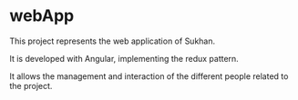 # webApp
This project represents the web application of Sukhan.  

It is developed with Angular, implementing the redux pattern.  

It allows the management and interaction of the different people related to the project.
